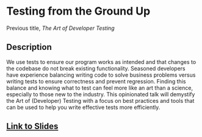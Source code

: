 # Testing from the Ground Up

Previous title, *The Art of Developer Testing*

## Description

We use tests to ensure our program works as intended and that changes to the codebase do not break existing functionality. Seasoned developers have experience balancing writing code to solve business problems versus writing tests to ensure correctness and prevent regression. Finding this balance and knowing what to test can feel more like an art than a science, especially to those new to the industry. This opinionated talk will demystify the Art of (Developer) Testing with a focus on best practices and tools that can be used to help you write effective tests more efficiently.

## [Link to Slides](http://bit.ly/testing-from-the-ground-up)
